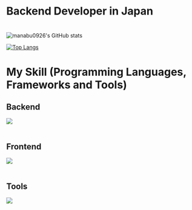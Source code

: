 # Backend Developer in Japan
#
![manabu0926's GitHub stats](https://github-readme-stats-sd4v.vercel.app/api?username=manabu0926&show_icons=true&theme=vue-dark&count_private=true")

[![Top Langs](https://github-readme-stats.vercel.app/api/top-langs/?username=manabu0926&layout=compact&theme=vue-dark)](https://github.com/anuraghazra/github-readme-stats)


# My Skill (Programming Languages, Frameworks and Tools)
## Backend
<img src="https://skillicons.dev/icons?i=ruby,rails,rust,go,python,java,mysql,postgresql,firebase,gcp,aws" /> <br /><br />
## Frontend
<img src="https://skillicons.dev/icons?i=react,next,typescript,flutter,html,css,js,ts,jquery,graphql" /> <br /><br />
## Tools
<img src="https://skillicons.dev/icons?i=docker,vscode,github" /> <br /><br />

